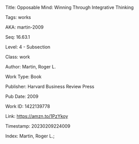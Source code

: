 Title:  Opposable Mind: Winning Through Integrative Thinking

Tags:   works

AKA:    martin-2009

Seq:    16.63.1

Level:  4 - Subsection

Class:  work

Author: Martin, Roger L.

Work Type: Book

Publisher: Harvard Business Review Press

Pub Date: 2009

Work ID: 1422139778

Link:   https://amzn.to/1PzYkoy

Timestamp: 20230209224009

Index:  Martin, Roger L.; 
